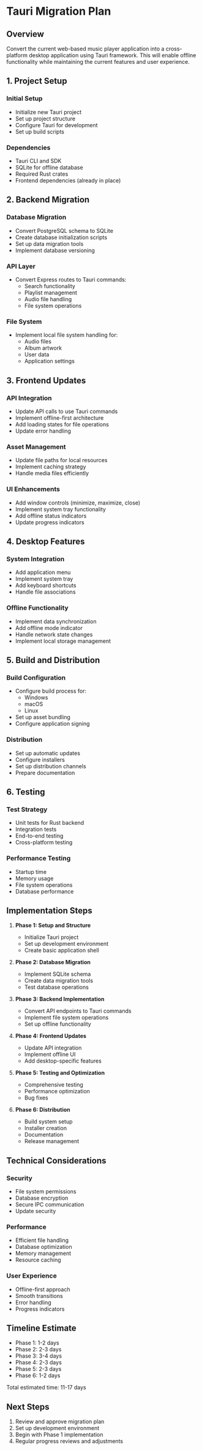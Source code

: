 # Tauri Migration Plan

## Overview
Convert the current web-based music player application into a cross-platform desktop application using Tauri framework. This will enable offline functionality while maintaining the current features and user experience.

## 1. Project Setup

### Initial Setup
- Initialize new Tauri project
- Set up project structure
- Configure Tauri for development
- Set up build scripts

### Dependencies
- Tauri CLI and SDK
- SQLite for offline database
- Required Rust crates
- Frontend dependencies (already in place)

## 2. Backend Migration

### Database Migration
- Convert PostgreSQL schema to SQLite
- Create database initialization scripts
- Set up data migration tools
- Implement database versioning

### API Layer
- Convert Express routes to Tauri commands:
  - Search functionality
  - Playlist management
  - Audio file handling
  - File system operations

### File System
- Implement local file system handling for:
  - Audio files
  - Album artwork
  - User data
  - Application settings

## 3. Frontend Updates

### API Integration
- Update API calls to use Tauri commands
- Implement offline-first architecture
- Add loading states for file operations
- Update error handling

### Asset Management
- Update file paths for local resources
- Implement caching strategy
- Handle media files efficiently

### UI Enhancements
- Add window controls (minimize, maximize, close)
- Implement system tray functionality
- Add offline status indicators
- Update progress indicators

## 4. Desktop Features

### System Integration
- Add application menu
- Implement system tray
- Add keyboard shortcuts
- Handle file associations

### Offline Functionality
- Implement data synchronization
- Add offline mode indicator
- Handle network state changes
- Implement local storage management

## 5. Build and Distribution

### Build Configuration
- Configure build process for:
  - Windows
  - macOS
  - Linux
- Set up asset bundling
- Configure application signing

### Distribution
- Set up automatic updates
- Configure installers
- Set up distribution channels
- Prepare documentation

## 6. Testing

### Test Strategy
- Unit tests for Rust backend
- Integration tests
- End-to-end testing
- Cross-platform testing

### Performance Testing
- Startup time
- Memory usage
- File system operations
- Database performance

## Implementation Steps

1. **Phase 1: Setup and Structure**
   - Initialize Tauri project
   - Set up development environment
   - Create basic application shell

2. **Phase 2: Database Migration**
   - Implement SQLite schema
   - Create data migration tools
   - Test database operations

3. **Phase 3: Backend Implementation**
   - Convert API endpoints to Tauri commands
   - Implement file system operations
   - Set up offline functionality

4. **Phase 4: Frontend Updates**
   - Update API integration
   - Implement offline UI
   - Add desktop-specific features

5. **Phase 5: Testing and Optimization**
   - Comprehensive testing
   - Performance optimization
   - Bug fixes

6. **Phase 6: Distribution**
   - Build system setup
   - Installer creation
   - Documentation
   - Release management

## Technical Considerations

### Security
- File system permissions
- Database encryption
- Secure IPC communication
- Update security

### Performance
- Efficient file handling
- Database optimization
- Memory management
- Resource caching

### User Experience
- Offline-first approach
- Smooth transitions
- Error handling
- Progress indicators

## Timeline Estimate

- Phase 1: 1-2 days
- Phase 2: 2-3 days
- Phase 3: 3-4 days
- Phase 4: 2-3 days
- Phase 5: 2-3 days
- Phase 6: 1-2 days

Total estimated time: 11-17 days

## Next Steps

1. Review and approve migration plan
2. Set up development environment
3. Begin with Phase 1 implementation
4. Regular progress reviews and adjustments